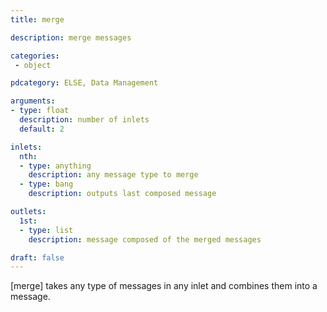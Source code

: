 ```yaml
---
title: merge

description: merge messages

categories:
 - object

pdcategory: ELSE, Data Management

arguments:
- type: float
  description: number of inlets
  default: 2

inlets:
  nth:
  - type: anything
    description: any message type to merge
  - type: bang
    description: outputs last composed message

outlets:
  1st:
  - type: list
    description: message composed of the merged messages

draft: false
---
```


[merge] takes any type of messages in any inlet and combines them into a message.
